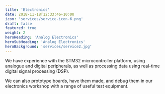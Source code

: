 ```yaml
---
title: 'Electronics'
date: 2018-11-18T12:33:46+10:00
icon: 'services/service-icon-6.png'
draft: false
featured: true
weight: 2
heroHeading: 'Analog Electronics'
heroSubHeading: 'Analog Electronics'
heroBackground: 'services/service2.jpg'
---
```


We have experience with the STM32 microcontroller platform, using analogue and digital peripherals, as well as processing data using real-time digital signal processing (DSP).

We can also prototype boards, have them made, and debug them in our electronics workshop with a range of useful test equipment.